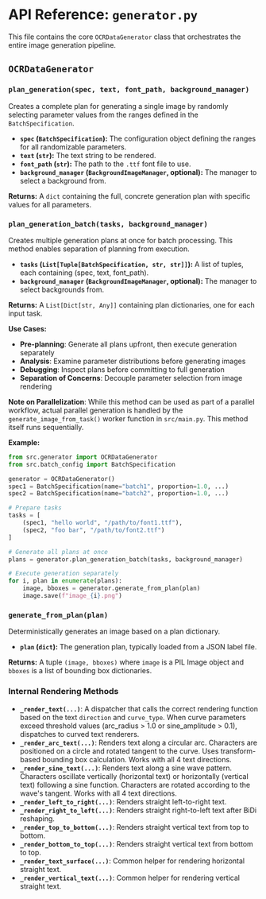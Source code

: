 # API Reference: `generator.py`

This file contains the core `OCRDataGenerator` class that orchestrates the entire image generation pipeline.

## `OCRDataGenerator`

### `plan_generation(spec, text, font_path, background_manager)`

Creates a complete plan for generating a single image by randomly selecting parameter values from the ranges defined in the `BatchSpecification`.

- **`spec` (`BatchSpecification`):** The configuration object defining the ranges for all randomizable parameters.
- **`text` (`str`):** The text string to be rendered.
- **`font_path` (`str`):** The path to the `.ttf` font file to use.
- **`background_manager` (`BackgroundImageManager`, optional):** The manager to select a background from.

**Returns:** A `dict` containing the full, concrete generation plan with specific values for all parameters.

### `plan_generation_batch(tasks, background_manager)`

Creates multiple generation plans at once for batch processing. This method enables separation of planning from execution.

- **`tasks` (`List[Tuple[BatchSpecification, str, str]]`):** A list of tuples, each containing (spec, text, font_path).
- **`background_manager` (`BackgroundImageManager`, optional):** The manager to select backgrounds from.

**Returns:** A `List[Dict[str, Any]]` containing plan dictionaries, one for each input task.

**Use Cases:**
- **Pre-planning**: Generate all plans upfront, then execute generation separately
- **Analysis**: Examine parameter distributions before generating images
- **Debugging**: Inspect plans before committing to full generation
- **Separation of Concerns**: Decouple parameter selection from image rendering

**Note on Parallelization**: While this method can be used as part of a parallel workflow, actual parallel generation is handled by the `generate_image_from_task()` worker function in `src/main.py`. This method itself runs sequentially.

**Example:**
```python
from src.generator import OCRDataGenerator
from src.batch_config import BatchSpecification

generator = OCRDataGenerator()
spec1 = BatchSpecification(name="batch1", proportion=1.0, ...)
spec2 = BatchSpecification(name="batch2", proportion=1.0, ...)

# Prepare tasks
tasks = [
    (spec1, "hello world", "/path/to/font1.ttf"),
    (spec2, "foo bar", "/path/to/font2.ttf")
]

# Generate all plans at once
plans = generator.plan_generation_batch(tasks, background_manager)

# Execute generation separately
for i, plan in enumerate(plans):
    image, bboxes = generator.generate_from_plan(plan)
    image.save(f"image_{i}.png")
```

### `generate_from_plan(plan)`

Deterministically generates an image based on a plan dictionary.

- **`plan` (`dict`):** The generation plan, typically loaded from a JSON label file.

**Returns:** A tuple `(image, bboxes)` where `image` is a PIL Image object and `bboxes` is a list of bounding box dictionaries.

### Internal Rendering Methods

- **`_render_text(...)`**: A dispatcher that calls the correct rendering function based on the text `direction` and `curve_type`. When curve parameters exceed threshold values (arc_radius > 1.0 or sine_amplitude > 0.1), dispatches to curved text renderers.
- **`_render_arc_text(...)`**: Renders text along a circular arc. Characters are positioned on a circle and rotated tangent to the curve. Uses transform-based bounding box calculation. Works with all 4 text directions.
- **`_render_sine_text(...)`**: Renders text along a sine wave pattern. Characters oscillate vertically (horizontal text) or horizontally (vertical text) following a sine function. Characters are rotated according to the wave's tangent. Works with all 4 text directions.
- **`_render_left_to_right(...)`**: Renders straight left-to-right text.
- **`_render_right_to_left(...)`**: Renders straight right-to-left text after BiDi reshaping.
- **`_render_top_to_bottom(...)`**: Renders straight vertical text from top to bottom.
- **`_render_bottom_to_top(...)`**: Renders straight vertical text from bottom to top.
- **`_render_text_surface(...)`**: Common helper for rendering horizontal straight text.
- **`_render_vertical_text(...)`**: Common helper for rendering vertical straight text.
